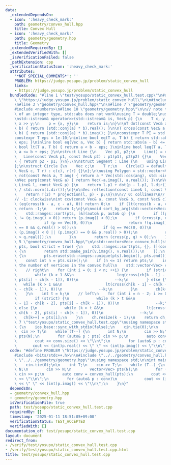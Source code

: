 ```yaml
---
data:
  _extendedDependsOn:
  - icon: ':heavy_check_mark:'
    path: geometry/convex_hull.hpp
    title: Convex Hull
  - icon: ':heavy_check_mark:'
    path: geometry/geometry.hpp
    title: Geometry
  _extendedRequiredBy: []
  _extendedVerifiedWith: []
  _isVerificationFailed: false
  _pathExtension: cpp
  _verificationStatusIcon: ':heavy_check_mark:'
  attributes:
    '*NOT_SPECIAL_COMMENTS*': ''
    PROBLEM: https://judge.yosupo.jp/problem/static_convex_hull
    links:
    - https://judge.yosupo.jp/problem/static_convex_hull
  bundledCode: "#line 1 \"test/yosupo/static_convex_hull.test.cpp\"\n#define PROBLEM\
    \ \"https://judge.yosupo.jp/problem/static_convex_hull\"\n\n#include <bits/stdc++.h>\n\
    \n#line 3 \"geometry/convex_hull.hpp\"\n\n#line 7 \"geometry/geometry.hpp\"\n\
    #include <numbers>\n#line 10 \"geometry/geometry.hpp\"\n\n// note that if T is\
    \ of an integer type, std::abs does not work\nusing T = double;\nusing Vec = std::complex<T>;\n\
    \nstd::istream& operator>>(std::istream& is, Vec& p) {\n    T x, y;\n    is >>\
    \ x >> y;\n    p = {x, y};\n    return is;\n}\n\nT dot(const Vec& a, const Vec&\
    \ b) { return (std::conj(a) * b).real(); }\n\nT cross(const Vec& a, const Vec&\
    \ b) { return (std::conj(a) * b).imag(); }\n\nconstexpr T PI = std::numbers::pi_v<T>;\n\
    constexpr T eps = 1e-10;\ninline bool eq(T a, T b) { return std::abs(a - b) <=\
    \ eps; }\ninline bool eq(Vec a, Vec b) { return std::abs(a - b) <= eps; }\ninline\
    \ bool lt(T a, T b) { return a < b - eps; }\ninline bool leq(T a, T b) { return\
    \ a <= b + eps; }\n\nstruct Line {\n    Vec p1, p2;\n    Line() = default;\n \
    \   Line(const Vec& p1, const Vec& p2) : p1(p1), p2(p2) {}\n    Vec dir() const\
    \ { return p2 - p1; }\n};\n\nstruct Segment : Line {\n    using Line::Line;\n\
    };\n\nstruct Circle {\n    Vec c;\n    T r;\n    Circle() = default;\n    Circle(const\
    \ Vec& c, T r) : c(c), r(r) {}\n};\n\nusing Polygon = std::vector<Vec>;\n\nVec\
    \ rot(const Vec& a, T ang) { return a * Vec(std::cos(ang), std::sin(ang)); }\n\
    \nVec perp(const Vec& a) { return Vec(-a.imag(), a.real()); }\n\nVec projection(const\
    \ Line& l, const Vec& p) {\n    return l.p1 + dot(p - l.p1, l.dir()) * l.dir()\
    \ / std::norm(l.dir());\n}\n\nVec reflection(const Line& l, const Vec& p) {\n\
    \    return T(2) * projection(l, p) - p;\n}\n\n// 0: collinear\n// 1: counter-clockwise\n\
    // -1: clockwise\nint ccw(const Vec& a, const Vec& b, const Vec& c) {\n    if\
    \ (eq(cross(b - a, c - a), 0)) return 0;\n    if (lt(cross(b - a, c - a), 0))\
    \ return -1;\n    return 1;\n}\n\nvoid sort_by_arg(std::vector<Vec>& pts) {\n\
    \    std::ranges::sort(pts, [&](auto& p, auto& q) {\n        if ((p.imag() < 0)\
    \ != (q.imag() < 0)) return (p.imag() < 0);\n        if (cross(p, q) == 0) {\n\
    \            if (p == Vec(0, 0))\n                return !(q.imag() < 0 || (q.imag()\
    \ == 0 && q.real() > 0));\n            if (q == Vec(0, 0))\n                return\
    \ (p.imag() < 0 || (p.imag() == 0 && p.real() > 0));\n            return (p.real()\
    \ > q.real());\n        }\n        return (cross(p, q) > 0);\n    });\n}\n#line\
    \ 5 \"geometry/convex_hull.hpp\"\n\nstd::vector<Vec> convex_hull(std::vector<Vec>\
    \ pts, bool strict = true) {\n    std::ranges::sort(pts, {}, [](const Vec& v)\
    \ {\n        return std::make_pair(v.imag(), v.real());\n    });\n    if (strict)\
    \ {\n        pts.erase(std::ranges::unique(pts).begin(), pts.end());\n    }\n\
    \    const int n = pts.size();\n    if (n <= 1) return pts;\n    int k = 0;  //\
    \ the number of vertices in the convex hull\n    std::vector<Vec> ch(2 * n);\n\
    \    // right\n    for (int i = 0; i < n; ++i) {\n        if (strict) {\n    \
    \        while (k > 1 &&\n                   leq(cross(ch[k - 1] - ch[k - 2],\
    \ pts[i] - ch[k - 1]), 0))\n                --k;\n        } else {\n         \
    \   while (k > 1 &&\n                   lt(cross(ch[k - 1] - ch[k - 2], pts[i]\
    \ - ch[k - 1]), 0))\n                --k;\n        }\n        ch[k++] = pts[i];\n\
    \    }\n    int t = k;\n    // left\n    for (int i = n - 2; i >= 0; --i) {\n\
    \        if (strict) {\n            while (k > t &&\n                   leq(cross(ch[k\
    \ - 1] - ch[k - 2], pts[i] - ch[k - 1]), 0))\n                --k;\n        }\
    \ else {\n            while (k > t &&\n                   lt(cross(ch[k - 1] -\
    \ ch[k - 2], pts[i] - ch[k - 1]), 0))\n                --k;\n        }\n     \
    \   ch[k++] = pts[i];\n    }\n    ch.resize(k - 1);\n    return ch;\n}\n#line\
    \ 7 \"test/yosupo/static_convex_hull.test.cpp\"\nusing namespace std;\n\nint main()\
    \ {\n    ios_base::sync_with_stdio(false);\n    cin.tie(0);\n\n    int T;\n  \
    \  cin >> T;\n    while (T--) {\n        int N;\n        cin >> N;\n        vector<Vec>\
    \ pts(N);\n        for (auto& p : pts) cin >> p;\n        auto conv = convex_hull(pts);\n\
    \        cout << conv.size() << \"\\n\";\n        for (auto& p : conv)\n     \
    \       cout << (int)p.real() << \" \" << (int)p.imag() << \"\\n\";\n    }\n}\n"
  code: "#define PROBLEM \"https://judge.yosupo.jp/problem/static_convex_hull\"\n\n\
    #include <bits/stdc++.h>\n\n#include \"../../geometry/convex_hull.hpp\"\n#include\
    \ \"../../geometry/geometry.hpp\"\nusing namespace std;\n\nint main() {\n    ios_base::sync_with_stdio(false);\n\
    \    cin.tie(0);\n\n    int T;\n    cin >> T;\n    while (T--) {\n        int\
    \ N;\n        cin >> N;\n        vector<Vec> pts(N);\n        for (auto& p : pts)\
    \ cin >> p;\n        auto conv = convex_hull(pts);\n        cout << conv.size()\
    \ << \"\\n\";\n        for (auto& p : conv)\n            cout << (int)p.real()\
    \ << \" \" << (int)p.imag() << \"\\n\";\n    }\n}"
  dependsOn:
  - geometry/convex_hull.hpp
  - geometry/geometry.hpp
  isVerificationFile: true
  path: test/yosupo/static_convex_hull.test.cpp
  requiredBy: []
  timestamp: '2025-01-11 18:51:05+09:00'
  verificationStatus: TEST_ACCEPTED
  verifiedWith: []
documentation_of: test/yosupo/static_convex_hull.test.cpp
layout: document
redirect_from:
- /verify/test/yosupo/static_convex_hull.test.cpp
- /verify/test/yosupo/static_convex_hull.test.cpp.html
title: test/yosupo/static_convex_hull.test.cpp
---
```


